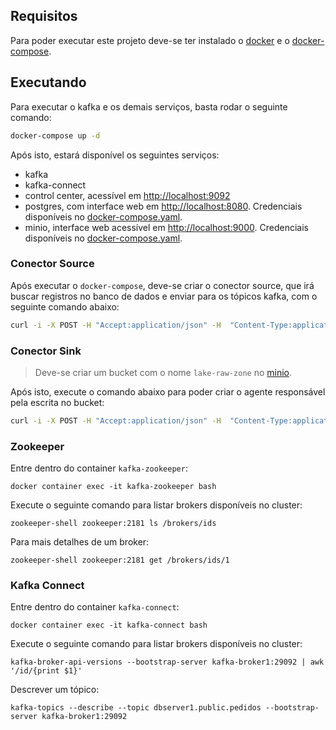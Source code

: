 ## Requisitos
Para poder executar este projeto deve-se ter instalado o [docker](https://www.docker.com/) e o 
[docker-compose](https://docs.docker.com/compose/).

## Executando

Para executar o kafka e os demais serviços, basta rodar o seguinte comando:
```bash
docker-compose up -d 
```

Após isto, estará disponível os seguintes serviços:
- kafka
- kafka-connect
- control center, acessível em [http://localhost:9092](http://localhost:9021)
- postgres, com interface web em [http://localhost:8080](http://localhost:8080). Credenciais disponíveis no [docker-compose.yaml](docker-compose.yaml).
- minio, interface web acessível em  [http://localhost:9000](http://localhost:8080). Credenciais disponíveis no [docker-compose.yaml](docker-compose.yaml).

### Conector Source
Após executar o `docker-compose`, deve-se criar o conector source, que irá buscar registros no banco de dados e 
enviar para os tópicos kafka, com o seguinte comando abaixo:
```bash
curl -i -X POST -H "Accept:application/json" -H  "Content-Type:application/json" http://localhost:8083/connectors/ -d @connect-source.json 
```

### Conector Sink
> Deve-se criar um bucket com o nome `lake-raw-zone` no [minio](http://localhost:9001).

Após isto, execute o comando abaixo para poder criar o agente responsável pela escrita no bucket:
```bash
curl -i -X POST -H "Accept:application/json" -H  "Content-Type:application/json" http://localhost:8083/connectors/ -d @connect-sink.json 
```


### Zookeeper
Entre dentro do container `kafka-zookeeper`:
```shell
docker container exec -it kafka-zookeeper bash
```

Execute o seguinte comando para listar brokers disponíveis no cluster:
```shell
zookeeper-shell zookeeper:2181 ls /brokers/ids
```

Para mais detalhes de um broker:
```shell
zookeeper-shell zookeeper:2181 get /brokers/ids/1
```

### Kafka Connect
Entre dentro do container `kafka-connect`:
```shell
docker container exec -it kafka-connect bash
```
Execute o seguinte comando para listar brokers disponíveis no cluster:
```shell
kafka-broker-api-versions --bootstrap-server kafka-broker1:29092 | awk '/id/{print $1}'
```
Descrever um tópico:
```shell
kafka-topics --describe --topic dbserver1.public.pedidos --bootstrap-server kafka-broker1:29092
```
